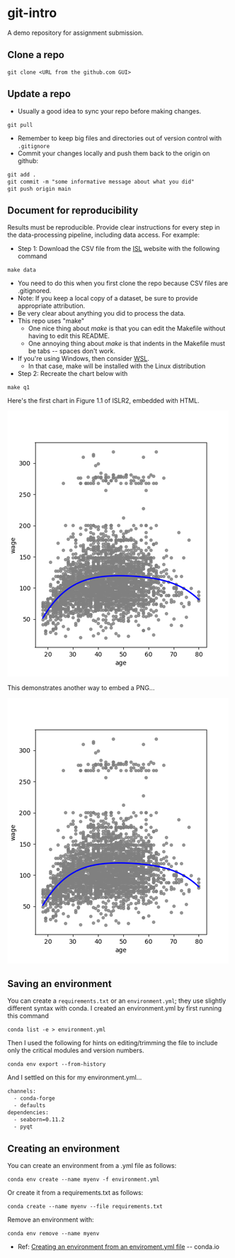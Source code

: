 
# git-intro

A demo repository for assignment submission.

## Clone a repo

```
git clone <URL from the github.com GUI>
```

## Update a repo

* Usually a good idea to sync your repo before making changes.
```
git pull
```
* Remember to keep big files and directories out of version control with `.gitignore`
* Commit your changes locally and push them back to the origin on github:
```
git add .
git commit -m "some informative message about what you did"
git push origin main
```

## Document for reproducibility

Results must be reproducible. Provide clear instructions for every step in the data-processing pipeline, including data access. For example:

* Step 1: Download the CSV file from the [ISL](http://statlearning.com) website with the following command

```
make data
```

* You need to do this when you first clone the repo because CSV files are .gitignored.
* Note: If you keep a local copy of a dataset, be sure to provide appropriate attribution.
* Be very clear about anything you did to process the data. 
* This repo uses "make"
  * One nice thing about *make* is that you can edit the Makefile without having to edit this README.
  * One annoying thing about *make* is that indents in the Makefile must be tabs -- spaces don't work.
* If you're using Windows, then consider [WSL](https://learn.microsoft.com/en-us/windows/wsl/install).
  * In that case, make will be installed with the Linux distribution
* Step 2: Recreate the chart below with
```
make q1
```

Here's the first chart in Figure 1.1 of ISLR2, embedded with HTML.

<img src="figs/q1.png" width=500>

This demonstrates another way to embed a PNG...

![another image](figs/q1.png)

## Saving an environment

You can create a `requirements.txt` or an `environment.yml`; they use slightly different syntax with conda.
I created an environment.yml by first running this command
```
conda list -e > environment.yml
```
Then I used the following for hints on editing/trimming the file to include only the critical modules and version numbers.
```
conda env export --from-history
```
And I settled on this for my environment.yml...
```
channels:
  - conda-forge
  - defaults
dependencies:
  - seaborn=0.11.2
  - pyqt
```

## Creating an environment

You can create an environment from a .yml file as follows:
```
conda env create --name myenv -f environment.yml
```
Or create it from a requirements.txt as follows:
```
conda create --name myenv --file requirements.txt
```
Remove an environment with:
```
conda env remove --name myenv
```
* Ref: [Creating an environment from an enviroment.yml file](https://conda.io/projects/conda/en/latest/user-guide/tasks/manage-environments.html#creating-an-environment-from-an-environment-yml-file) -- conda.io
